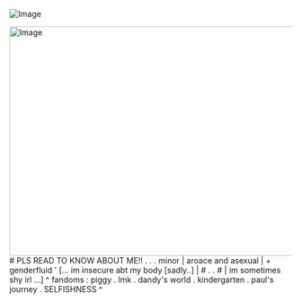 
![Image](https://github.com/user-attachments/assets/6c45731a-ab0c-42da-a9aa-1fcd7e834db7)

 <img width="612" height="408" alt="Image" src="https://github.com/user-attachments/assets/bb258b94-73ea-45c3-a54c-4ed7f267b44a" />
                                              #    PLS READ TO KNOW ABOUT ME!! . .
                                        .  minor | aroace and asexual | + genderfluid '
   [...   im insecure abt my body [sadly..] |     #         .          .        #    | im sometimes shy irl   ...]
                ^  fandoms :  piggy . lmk . dandy's world . kindergarten . paul's journey . SELFISHNESS  ^
